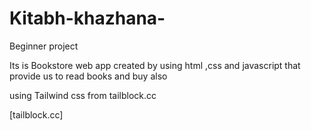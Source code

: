 # Kitabh-khazhana-
Beginner project 

Its is Bookstore web  app created by using html ,css and javascript that provide us to read books and buy also

using Tailwind css from tailblock.cc

[tailblock.cc]

